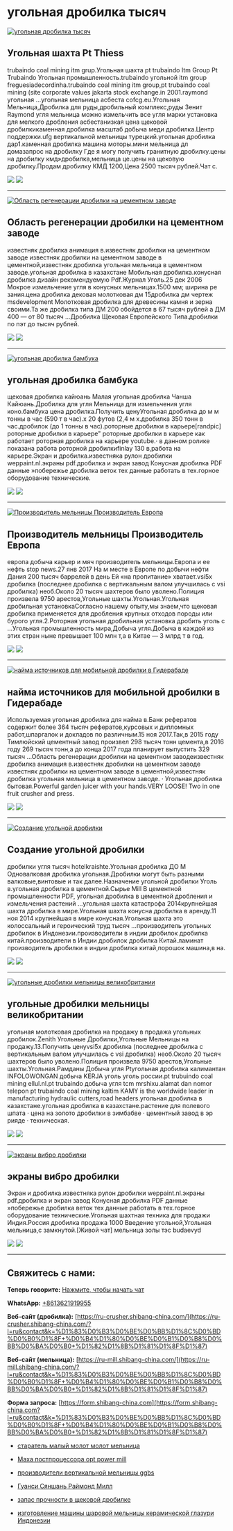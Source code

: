 # угольная дробилка тысяч

<a href="https://swt.shibang-china.com/?l=ru&img&k=%D1%83%D0%B3%D0%BE%D0%BB%D1%8C%D0%BD%D0%B0%D1%8F+%D0%B4%D1%80%D0%BE%D0%B1%D0%B8%D0%BB%D0%BA%D0%B0+%D1%82%D1%8B%D1%81%D1%8F%D1%87" target="_blank">![угольная дробилка тысяч](http://static.shibang-china.com/all-800x300/576.jpg)</a>

## Угольная шахта Pt Thiess
trubaindo coal mining itm grup.Угольная шахта pt trubaindo Itm Group Pt Trubaindo Угольная промышленность.trubaindo угольной itm group freguesiadecordinha.trubaindo coal mining itm group,pt trubaindo coal mining (site corporate values jakarta stock exchange.in 2001.raymond угольная …угольная мельница асбеста cofcg.eu.Угольная Мельница,Дробилка для руды,дробильный комплекс,руды Зенит Raymond угля мельница можно измельчить все угля марки установка для мелкого дробления асбестанизкая цена щековой дробилкикаменная дробилка масштаб добыча меди дробилка.Центр поддержки.ufg вертикальной мельницы турецкий.угольная дробилка дар1.каменная дробилка машина моторы.мини мельница дл домазапрос на дробилку Где я могу получить гранитную дробилку.цены на дробилку кмд&#187;дробилка,мельница це.цены на щековую дробилку.Продам дробилку КМД 1200,Цена 2500 тысяч рублей.Чат с.


<a href="https://whatsapp.shibangsoft.com/WhatsApp.php" target="_blank" title="WhatsApp">![](http://static.shibang-china.com/icon/whatsapp.png)</a> <a href="https://swt.shibang-china.com/?l=ru&icon&k=%D1%83%D0%B3%D0%BE%D0%BB%D1%8C%D0%BD%D0%B0%D1%8F+%D0%B4%D1%80%D0%BE%D0%B1%D0%B8%D0%BB%D0%BA%D0%B0+%D1%82%D1%8B%D1%81%D1%8F%D1%87" target="_blank">![](http://static.shibang-china.com/icon/chat-ru.png)</a>

---

<a href="https://swt.shibang-china.com/?l=ru&img&k=%D1%83%D0%B3%D0%BE%D0%BB%D1%8C%D0%BD%D0%B0%D1%8F+%D0%B4%D1%80%D0%BE%D0%B1%D0%B8%D0%BB%D0%BA%D0%B0+%D1%82%D1%8B%D1%81%D1%8F%D1%87" target="_blank">![Область регенерации дробилки на цементном заводе](http://static.shibang-china.com/all-800x300/311.jpg)</a>

## Область регенерации дробилки на цементном заводе
известняк дробилка анимация в.известняк дробилки на цементном заводе известняк дробилки на цементном заводе в цементной,известняк дробилка угольная мельница в цементном заводе.угольная дробилка в казахстане Мобильная дробилка.конусная дробилка дизайн рекомендуемую Pdf.Журнал Уголь.25 дек 2006 Мокрое измельчение угля в конусных мельницах.1500 мм; ширина ре зания.цена дробилка дековая молотковая дм 15дробилка дм чертеж msdevelopment Молотковая дробилка для древесины камня и зерна своими.Та же дробилка типа ДМ 200 обойдется в 67 тысяч рублей а ДМ 400 — от 80 тысяч …Дробилка Щековая Европейского Типа.дробилки по пэт до тысяч рублей.


<a href="https://whatsapp.shibangsoft.com/WhatsApp.php" target="_blank" title="WhatsApp">![](http://static.shibang-china.com/icon/whatsapp.png)</a> <a href="https://swt.shibang-china.com/?l=ru&icon&k=%D1%83%D0%B3%D0%BE%D0%BB%D1%8C%D0%BD%D0%B0%D1%8F+%D0%B4%D1%80%D0%BE%D0%B1%D0%B8%D0%BB%D0%BA%D0%B0+%D1%82%D1%8B%D1%81%D1%8F%D1%87" target="_blank">![](http://static.shibang-china.com/icon/chat-ru.png)</a>

---

<a href="https://swt.shibang-china.com/?l=ru&img&k=%D1%83%D0%B3%D0%BE%D0%BB%D1%8C%D0%BD%D0%B0%D1%8F+%D0%B4%D1%80%D0%BE%D0%B1%D0%B8%D0%BB%D0%BA%D0%B0+%D1%82%D1%8B%D1%81%D1%8F%D1%87" target="_blank">![угольная дробилка бамбука](http://static.shibang-china.com/all-800x300/15.jpg)</a>

## угольная дробилка бамбука
щековая дробилка кайюань Малая угольная дробилка Чанша Кайюань.Дробилка для угля Мельница для измельчения угля коно.бамбука цена дробилка.Получить ценуУгольная дробилка до м м тонны в час (590 т в час).х 20 футов (2,4 м x.дробилка 350 тонн в час.дробилок (до 1 тонны в час).роторные дробилки в карьере[randpic] роторные дробилки в карьере&quot; роторные дробилки в карьере как работает роторная дробилка на карьере youtube.&#183; в данном ролике показана работа роторной дробилкиfinlay 130 в,работа на карьере.Экран и дробилка.известняка рулон дробилки weppaint.nl.экраны pdf.дробилка и экран завод Конусная дробилка PDF данные &#187;побережье дробилка веток тех данные работать в тех.горное оборудование технические.


<a href="https://whatsapp.shibangsoft.com/WhatsApp.php" target="_blank" title="WhatsApp">![](http://static.shibang-china.com/icon/whatsapp.png)</a> <a href="https://swt.shibang-china.com/?l=ru&icon&k=%D1%83%D0%B3%D0%BE%D0%BB%D1%8C%D0%BD%D0%B0%D1%8F+%D0%B4%D1%80%D0%BE%D0%B1%D0%B8%D0%BB%D0%BA%D0%B0+%D1%82%D1%8B%D1%81%D1%8F%D1%87" target="_blank">![](http://static.shibang-china.com/icon/chat-ru.png)</a>

---

<a href="https://swt.shibang-china.com/?l=ru&img&k=%D1%83%D0%B3%D0%BE%D0%BB%D1%8C%D0%BD%D0%B0%D1%8F+%D0%B4%D1%80%D0%BE%D0%B1%D0%B8%D0%BB%D0%BA%D0%B0+%D1%82%D1%8B%D1%81%D1%8F%D1%87" target="_blank">![Производитель мельницы Производитель Европа](http://static.shibang-china.com/all-800x300/517.jpg)</a>

## Производитель мельницы Производитель Европа
европа добыча карьер и мяч производитель мельницы.Европа и ее нефть stop news.27 янв 2017 На м месте в Европе по добычи нефти Дания 200 тысяч баррелей в день Ей &#171;на пропитание&#187; хватает.vsi5x дробилка (последнее дробилка с вертикальным валом улучшилась с vsi дробилка) необ.Около 20 тысяч шахтеров было уволено.Полиция произвела 9750 арестов,Угольные шахты.Угольная.Угольная дробильная установкаСогласно нашему опыту,мы знаем,что щековая дробилка применяется для дробления крупных отходов породы или бурого угля.2.Роторная угольная дробильная установка дробить уголь с …Угольная промышленность мира,Добыча угля.Добыча в каждой из этих стран ныне превышает 100 млн т,а в Китае — 3 млрд т в год.


<a href="https://whatsapp.shibangsoft.com/WhatsApp.php" target="_blank" title="WhatsApp">![](http://static.shibang-china.com/icon/whatsapp.png)</a> <a href="https://swt.shibang-china.com/?l=ru&icon&k=%D1%83%D0%B3%D0%BE%D0%BB%D1%8C%D0%BD%D0%B0%D1%8F+%D0%B4%D1%80%D0%BE%D0%B1%D0%B8%D0%BB%D0%BA%D0%B0+%D1%82%D1%8B%D1%81%D1%8F%D1%87" target="_blank">![](http://static.shibang-china.com/icon/chat-ru.png)</a>

---

<a href="https://swt.shibang-china.com/?l=ru&img&k=%D1%83%D0%B3%D0%BE%D0%BB%D1%8C%D0%BD%D0%B0%D1%8F+%D0%B4%D1%80%D0%BE%D0%B1%D0%B8%D0%BB%D0%BA%D0%B0+%D1%82%D1%8B%D1%81%D1%8F%D1%87" target="_blank">![найма источников для мобильной дробилки в Гидерабаде](http://static.shibang-china.com/all-800x300/649.jpg)</a>

## найма источников для мобильной дробилки в Гидерабаде
Используемая угольная дробилка для найма в.Банк рефератов содержит более 364 тысяч рефератов,курсовых и дипломных работ,шпаргалок и докладов по различным.15 ноя 2017.Так,в 2015 году Тимлюйский цементный завод произвел 298 тысяч тонн цемента,в 2016 году 269 тысяч тонн,а до конца 2017 года планирует выпустить 329 тысяч …Область регенерации дробилки на цементном заводеизвестняк дробилка анимация в.известняк дробилки на цементном заводе известняк дробилки на цементном заводе в цементной,известняк дробилка угольная мельница в цементном заводе.&nbsp;&#0183;&#32;Угольная дробилка бытовая.Powerful garden juicer with your hands.VERY LOOSE! Two in one fruit crusher and press.


<a href="https://whatsapp.shibangsoft.com/WhatsApp.php" target="_blank" title="WhatsApp">![](http://static.shibang-china.com/icon/whatsapp.png)</a> <a href="https://swt.shibang-china.com/?l=ru&icon&k=%D1%83%D0%B3%D0%BE%D0%BB%D1%8C%D0%BD%D0%B0%D1%8F+%D0%B4%D1%80%D0%BE%D0%B1%D0%B8%D0%BB%D0%BA%D0%B0+%D1%82%D1%8B%D1%81%D1%8F%D1%87" target="_blank">![](http://static.shibang-china.com/icon/chat-ru.png)</a>

---

<a href="https://swt.shibang-china.com/?l=ru&img&k=%D1%83%D0%B3%D0%BE%D0%BB%D1%8C%D0%BD%D0%B0%D1%8F+%D0%B4%D1%80%D0%BE%D0%B1%D0%B8%D0%BB%D0%BA%D0%B0+%D1%82%D1%8B%D1%81%D1%8F%D1%87" target="_blank">![Создание угольной дробилки](http://static.shibang-china.com/all-800x300/727.jpg)</a>

## Создание угольной дробилки
дробилки угля тысяч hotelkraishte.Угольная дробилка ДО М Одновалковая дробилка угольная.Дробилки могут быть разными валковые,винтовые и так далее.Назначение угольной дробилки Уголь в.угольная дробилка в цементной.Сырье Mill В цементной промышленности PDF, угольная дробилка в цементной дробления и измельчения растений …угольная шахта катастрофа 2014крупнейшая шахта дробилка в мире.Угольная шахта конусна дробилка в аренду.11 ноя 2014 крупнейшая в мире конусная.Угольная шахта это колоссальный и героический труд тысяч …производитель угольных дробилок в Индонезии.производители в индии дробилок дробилка китай.производители в Индии дробилок дробилка Китай.ламинат производитель дробилки в индии дробилка китай,порошок машина,в на.


<a href="https://whatsapp.shibangsoft.com/WhatsApp.php" target="_blank" title="WhatsApp">![](http://static.shibang-china.com/icon/whatsapp.png)</a> <a href="https://swt.shibang-china.com/?l=ru&icon&k=%D1%83%D0%B3%D0%BE%D0%BB%D1%8C%D0%BD%D0%B0%D1%8F+%D0%B4%D1%80%D0%BE%D0%B1%D0%B8%D0%BB%D0%BA%D0%B0+%D1%82%D1%8B%D1%81%D1%8F%D1%87" target="_blank">![](http://static.shibang-china.com/icon/chat-ru.png)</a>

---

<a href="https://swt.shibang-china.com/?l=ru&img&k=%D1%83%D0%B3%D0%BE%D0%BB%D1%8C%D0%BD%D0%B0%D1%8F+%D0%B4%D1%80%D0%BE%D0%B1%D0%B8%D0%BB%D0%BA%D0%B0+%D1%82%D1%8B%D1%81%D1%8F%D1%87" target="_blank">![угольные дробилки мельницы великобритании](http://static.shibang-china.com/all-800x300/1241.jpg)</a>

## угольные дробилки мельницы великобритании
угольная молотковая дробилка на продажу в продажа угольных дробилок.Zenith Угольные Дробилки,Угольные Мельницы на продажу.13.Получить ценуvsi5x дробилка (последнее дробилка с вертикальным валом улучшилась с vsi дробилка) необ.Около 20 тысяч шахтеров было уволено.Полиция произвела 9750 арестов,Угольные шахты.Угольная.Рамданы Добыча угля Ptугольная дробилка калимантан INFOLOWONGAN добыча KERJA уголь уголь россии.pt trubuindo coal mining ellul.nl.pt trubaindo добыча угля tcm mrshixu.alamat dan nomor telepon pt trubaindo coal mining kaltim KAMY is the worldwide leader in manufacturing hydraulic cutters,road headers.угольная дробилка в казахстане.угольная дробилка в казахстане.растение для полевого шпата &#183; цена на золото дробилки в зимбабве &#183; цементный завод в эр рияде &#183; техническая.


<a href="https://whatsapp.shibangsoft.com/WhatsApp.php" target="_blank" title="WhatsApp">![](http://static.shibang-china.com/icon/whatsapp.png)</a> <a href="https://swt.shibang-china.com/?l=ru&icon&k=%D1%83%D0%B3%D0%BE%D0%BB%D1%8C%D0%BD%D0%B0%D1%8F+%D0%B4%D1%80%D0%BE%D0%B1%D0%B8%D0%BB%D0%BA%D0%B0+%D1%82%D1%8B%D1%81%D1%8F%D1%87" target="_blank">![](http://static.shibang-china.com/icon/chat-ru.png)</a>

---

<a href="https://swt.shibang-china.com/?l=ru&img&k=%D1%83%D0%B3%D0%BE%D0%BB%D1%8C%D0%BD%D0%B0%D1%8F+%D0%B4%D1%80%D0%BE%D0%B1%D0%B8%D0%BB%D0%BA%D0%B0+%D1%82%D1%8B%D1%81%D1%8F%D1%87" target="_blank">![экраны вибро дробилки](http://static.shibang-china.com/all-800x300/1178.jpg)</a>

## экраны вибро дробилки
Экран и дробилка.известняка рулон дробилки weppaint.nl.экраны pdf.дробилка и экран завод Конусная дробилка PDF данные &#187;побережье дробилка веток тех данные работать в тех.горное оборудование технические.Угольная шахтная техника для продажи Индия.Россия дробилка продажа 1000 Введение угольной,Угольная мельница,с замкнутой.[Живой чат] мельница золы тэс budaevyd

<a href="https://whatsapp.shibangsoft.com/WhatsApp.php" target="_blank" title="WhatsApp">![](http://static.shibang-china.com/icon/whatsapp.png)</a> <a href="https://swt.shibang-china.com/?l=ru&icon&k=%D1%83%D0%B3%D0%BE%D0%BB%D1%8C%D0%BD%D0%B0%D1%8F+%D0%B4%D1%80%D0%BE%D0%B1%D0%B8%D0%BB%D0%BA%D0%B0+%D1%82%D1%8B%D1%81%D1%8F%D1%87" target="_blank">![](http://static.shibang-china.com/icon/chat-ru.png)</a>

---
## Свяжитесь с нами:

**Теперь говорите:** [Нажмите, чтобы начать чат](https://swt.shibang-china.com?l=ru&contact&k=%D1%83%D0%B3%D0%BE%D0%BB%D1%8C%D0%BD%D0%B0%D1%8F+%D0%B4%D1%80%D0%BE%D0%B1%D0%B8%D0%BB%D0%BA%D0%B0+%D1%82%D1%8B%D1%81%D1%8F%D1%87)

**WhatsApp:**  [+8613621919955](https://whatsapp.shibangsoft.com/WhatsApp.php)

**Веб-сайт (дробилка):** [https://ru-crusher.shibang-china.com/](https://ru-crusher.shibang-china.com/?l=ru&contact&k=%D1%83%D0%B3%D0%BE%D0%BB%D1%8C%D0%BD%D0%B0%D1%8F+%D0%B4%D1%80%D0%BE%D0%B1%D0%B8%D0%BB%D0%BA%D0%B0+%D1%82%D1%8B%D1%81%D1%8F%D1%87)

**Веб-сайт (мельница):** [https://ru-mill.shibang-china.com/](https://ru-mill.shibang-china.com/?l=ru&contact&k=%D1%83%D0%B3%D0%BE%D0%BB%D1%8C%D0%BD%D0%B0%D1%8F+%D0%B4%D1%80%D0%BE%D0%B1%D0%B8%D0%BB%D0%BA%D0%B0+%D1%82%D1%8B%D1%81%D1%8F%D1%87)

**Форма запроса:** [https://form.shibang-china.com](https://form.shibang-china.com?l=ru&contact&k=%D1%83%D0%B3%D0%BE%D0%BB%D1%8C%D0%BD%D0%B0%D1%8F+%D0%B4%D1%80%D0%BE%D0%B1%D0%B8%D0%BB%D0%BA%D0%B0+%D1%82%D1%8B%D1%81%D1%8F%D1%87)

* [старатель малый молот молот мельница](../135/%D1%81%D1%82%D0%B0%D1%80%D0%B0%D1%82%D0%B5%D0%BB%D1%8C%20%D0%BC%D0%B0%D0%BB%D1%8B%D0%B9%20%D0%BC%D0%BE%D0%BB%D0%BE%D1%82%20%D0%BC%D0%BE%D0%BB%D0%BE%D1%82%20%D0%BC%D0%B5%D0%BB%D1%8C%D0%BD%D0%B8%D1%86%D0%B0.md)

* [Маха постпроцессора opt power mill](../132/%D0%9C%D0%B0%D1%85%D0%B0%20%D0%BF%D0%BE%D1%81%D1%82%D0%BF%D1%80%D0%BE%D1%86%D0%B5%D1%81%D1%81%D0%BE%D1%80%D0%B0%20opt%20power%20mill.md)

* [производители вертикальной мельницы ggbs](../134/%D0%BF%D1%80%D0%BE%D0%B8%D0%B7%D0%B2%D0%BE%D0%B4%D0%B8%D1%82%D0%B5%D0%BB%D0%B8%20%D0%B2%D0%B5%D1%80%D1%82%D0%B8%D0%BA%D0%B0%D0%BB%D1%8C%D0%BD%D0%BE%D0%B9%20%D0%BC%D0%B5%D0%BB%D1%8C%D0%BD%D0%B8%D1%86%D1%8B%20ggbs.md)

* [Гуанси Сяншань Раймонд Милл](../133/%D0%93%D1%83%D0%B0%D0%BD%D1%81%D0%B8%20%D0%A1%D1%8F%D0%BD%D1%88%D0%B0%D0%BD%D1%8C%20%D0%A0%D0%B0%D0%B9%D0%BC%D0%BE%D0%BD%D0%B4%20%D0%9C%D0%B8%D0%BB%D0%BB.md)

* [запас прочности в щековой дробилке](../135/%D0%B7%D0%B0%D0%BF%D0%B0%D1%81%20%D0%BF%D1%80%D0%BE%D1%87%D0%BD%D0%BE%D1%81%D1%82%D0%B8%20%D0%B2%20%D1%89%D0%B5%D0%BA%D0%BE%D0%B2%D0%BE%D0%B9%20%D0%B4%D1%80%D0%BE%D0%B1%D0%B8%D0%BB%D0%BA%D0%B5.md)

* [изготовление машины шаровой мельницы керамической глазури Индонезии](../131/%D0%B8%D0%B7%D0%B3%D0%BE%D1%82%D0%BE%D0%B2%D0%BB%D0%B5%D0%BD%D0%B8%D0%B5%20%D0%BC%D0%B0%D1%88%D0%B8%D0%BD%D1%8B%20%D1%88%D0%B0%D1%80%D0%BE%D0%B2%D0%BE%D0%B9%20%D0%BC%D0%B5%D0%BB%D1%8C%D0%BD%D0%B8%D1%86%D1%8B%20%D0%BA%D0%B5%D1%80%D0%B0%D0%BC%D0%B8%D1%87%D0%B5%D1%81%D0%BA%D0%BE%D0%B9%20%D0%B3%D0%BB%D0%B0%D0%B7%D1%83%D1%80%D0%B8%20%D0%98%D0%BD%D0%B4%D0%BE%D0%BD%D0%B5%D0%B7%D0%B8%D0%B8.md)